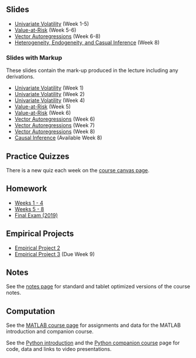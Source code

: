<!--
.. title: Financial Econometrics II
.. slug: hilary-term
.. date: 2020-01-27 17:51:04 UTC
.. tags: teaching, mfe
.. category: teaching 
.. link: 
.. description: Teaching resources for MFE Financial Econometrics II
.. type: text
.. jumbotron_color: #002147
.. jumbotron_light: True
.. jumbotron: MFE Financial Econometrics II
.. jumbotron_text: The most-up-to-date information on MFE Financial Econometrics II
-->

## Slides

* [Univariate Volatility](/files/teaching/mfe/slides/univariate-volatility-2019-2020.pdf) (Week 1-5)
* [Value-at-Risk](/files/teaching/mfe/slides/var-and-distributions2019-2020.pdf) (Week 5-6)
* [Vector Autoregressions](/files/teaching/mfe/slides/vector-ar-2019-2020.pdf) (Week 6-8)
* [Heterogeneity, Endogeneity, and Casual Inference](/files/teaching/mfe/slides/causality-2019-2020.pdf) (Week 8)


### Slides with Markup

These slides contain the mark-up produced in the lecture including any derivations.

* [Univariate Volatility](/files/teaching/mfe/markup/univariate-volatility-2019-2020-week-1.pdf) (Week 1)
* [Univariate Volatility](/files/teaching/mfe/markup/univariate-volatility-2019-2020-week-2.pdf) (Week 2)
* [Univariate Volatility](/files/teaching/mfe/markup/univariate-volatility-2019-2020-week-4.pdf) (Week 4)
* [Value-at-Risk](/files/teaching/mfe/markup/var-2019-2020-week-5.pdf) (Week 5)
* [Value-at-Risk](/files/teaching/mfe/markup/var-2019-2020-week-6.pdf) (Week 6)
* [Vector Autoregressions](/files/teaching/mfe/markup/vector-ar-2019-2020-week-6.pdf) (Week 6)
* [Vector Autoregressions](/files/teaching/mfe/markup/vector-ar-2019-2020-week-7.pdf) (Week 7)
* [Vector Autoregressions](/files/teaching/mfe/markup/vector-ar-2019-2020-week-8.pdf) (Week 8)
* [Causal Inference](#) (Available Week 8)

## Practice Quizzes
There is a new quiz each week on the [course canvas page](https://canvas.sbs.ox.ac.uk/courses/1219). 

## Homework

* [Weeks 1 - 4](/files/teaching/mfe/homework/ht_assignments_weeks_1_to_4.pdf)
* [Weeks 5 - 8](/files/teaching/mfe/homework/ht_assignments_weeks_5_to_8.pdf)
* [Final Exam (2019)](/files/teaching/mfe/homework/fe-final-2019.pdf)

## Empirical Projects

* [Empirical Project 2](/files/teaching/mfe/assignments/computational-exercise-2-2019-2020.pdf)
* [Empirical Project 3](/teaching/mfe/practical_work_4/) (Due Week 9)

## Notes

See the [notes page](/teaching/mfe/notes/) for standard and tablet optimized versions of the course notes.

## Computation

See the [MATLAB course page](/teaching/matlab/mfe-matlab/) for assignments and data
for the MATLAB introduction and companion course.

See the [Python introduction](/teaching/python/course/) and the
[Python companion course](/teaching/python/companion-course/) page for
code, data and links to video presentations.